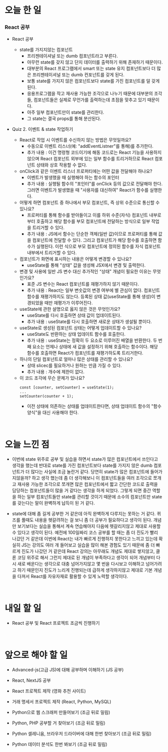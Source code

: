 # 오늘 한 일

### React 공부

- React 공부

  - state를 가지지않는 컴포넌트
    - 프리젠테이셔널 또는 dumb 컴포넌트라고 부른다.
    - 아무런 state를 갖지 않고 단지 데이터를 출력하기 위해 존재하기 때문이다.
    - 대부분의 React 프로그램에서 smart 또는 state 유지 컴포넌트보다 더 많은 프리젠테이셔널 또는 dumb 컨포넌트를 갖게 된다.
    - 보통 state를 가지지 않은 컴포넌트보다 state를 가진 컴포넌트를 덜 갖게 된다.
    - 응용프로그램을 작고 재사용 가능한 조각으로 나누기 때문에 대부분의 조각들, 컴포넌트들은 실제로 무언가를 출력하는데 초점을 맞추고 있기 때문이다.
    - 아주 일부 컴포넌트만이 state를 관리한다.
    - 그 state는 결국 props를 통해 분산된다.

- Quiz 2. 이벤트 & state 작업하기
  - React로 작업 시 이벤트를 수신하지 않는 방법은 무엇일까요?
    - 수동으로 이벤트 리스너(예: "addEventListner"를 통해)를 추가한다.
    - 추가 내용 : 이건 명령형 코드이기에 해동 코드로는 React 기능을 사용하지 않으며 React 컴포넌트 외부에 있는 일부 함수를 트리거하므로 React 컴포넌트 상태와 상호 작용할 수 없다.
  - onClick과 같은 이벤트 리스너 프로퍼티에는 어떤 값을 전달해야 하나요?
    - 이벤트가 발생했을 때 실행해야 하는 함수의 포인터
    - 추가 내용 : 실행될 함수의 "포인터"를 onClick 등의 값으로 전달해야 한다. 그러면 이벤트가 발생했을 때 "사용자를 대신하여" React가 함수를 실행한다.
  - 어떻게 하면 컴포넌트 중 하나에서 부모 컴포넌트, 즉 상위 수준으로 통신할 수 있나요?
    - 프로퍼티를 통해 함수를 받아들이고 이를 하위 수준(자식) 컴포넌트 내부로부터 호출하고 해당 함수를 부모 컴포넌트에 전달하는 방식으로 일부 작업을 트리거할 수 있다.
    - 추가 내용 : JS에서 함수는 단순한 객체(일반 값)이므로 프로퍼티를 통해 값을 컴포넌트에 전달할 수 있다. 그리고 컴포넌트가 해당 함수를 호출하면 함수가 실행된다. 이런 식으로 부모 컴포넌트에 정의된 함수를 자식 컴포넌트 내부에서 트리거할 수 있다.
  - 컴포넌트가 화면에 표시하는 내용은 어떻게 변경할 수 있나요?
    - useState를 통해 "상태" 값을 생성해 JSX에서 변경 및 출력한다.
  - 변경 및 사용에 일반 JS 변수 대신 추가적인 “상태” 개념이 필요한 이유는 무엇인가요?
    - 표준 JS 변수는 React 컴포넌트를 재평가하지 않기 때문이다.
    - 추가 내용 : React는 일부 변숫값의 변경 여부에 별 관심이 없다. 컴포넌트 함수를 재평가하지도 않는다. 등록된 상태 값(useState를 통해 생성)이 변경되었을 때만 재평가가 이루어진다.
  - useState에 관한 설명으로 옳지 않은 것은 무엇인가요?
    - useState를 다시 호출하면 상태 값이 업데이트된다.
    - 추가 내용 : useState를 다시 호출하면 새로운 상태가 생설될 뿐이다.
  - useState로 생성된 컴포넌트 상태는 어떻게 업데이트할 수 있나요?
    - useState도 반환하는 상태 업데이트 함수를 호출한다.
    - 추가 내용 : useState는 정확히 두 요소로 이루어진 배열을 반환한다. 두 번째 요소는 언제나 상태에 새 값을 설정하기 위해 호출하는 함수이다. 해당 함수를 호출하면 React가 컴포넌트를 재평가하도록 트리거한다.
  - 하나의 단일 컴포넌트로 얼마나 많은 상태를 관리할 수 있나요?
    - 상태 slicec를 필요하거나 원하는 만큼 가질 수 있다.
    - 추가 내용 : 개수에 제한이 없다.
  - 이 코드 조각에 무슨 문제가 있나요?
    ```
    const [counter, setCounter] = useState(1);
    ...
    setCounter(counter + 1);
    ```
    - 이전 상태에 의존하는 상태를 업데이트한다면, 상태 업데이트 함수의 "함수 양식"을 대신 사용해야 한다.

<br />

# 오늘 느낀 점

- 이번에 state 위주로 공부 및 실습을 하면서 state가 많은 컴포넌트에서 쓰인다고 생각을 했는데 반대로 state를 가진 컴포넌트보다 state를 가지지 않은 dumb 컴포넌트가 더 많다는 사실에 조금 놀란거 같다. 당연히 state가 많은 컴포넌트에 들어가지않을까? 하고 생각 했는데 좀 더 생각해보니 이 컴포넌트들을 여러 조각으로 쪼개고 재사용 가능한 조각으로 쪼개면 많은 컴포넌트에서 짧고 간단한 코드로 출력을 담당하는 컴포넌트들이 많을 거 같다는 생각을 하게 되었다. 그렇게 되면 중간 역할을 하는 일부 컴포넌트들만 state를 관리할 것이기 때문에 소수의 컴포넌트만 state를 갖는다는 말이 완벽하게 납득이 된 거 같다.

- state에 대해 좀 길게 공부한 거 같은데 아직 완벽하게 다루지는 못하는 거 같다. 퀴즈를 풀때도 내용을 헷갈려하는 걸 보니 좀 더 공부가 필요하다고 생각이 된다. 개념만 보기보다는 실습을 통해서 계속 연습해야지 다음에 헷갈리지않고 제대로 사용할 수 있다고 생각이 된다. 예전에 100일짜리 코스 공부를 할 때는 좀 더 진도가 빨리 나갔던 거 같은데 이번에 React는 내가 빠르게 진행하지 못한다고 느끼고 있는데 확실히 JS는 강의도 여러 개 들어보고 실습을 많이 해본 경험도 있기 때문에 좀 더 빠르게 진도가 나갔던 거 같은데 React 강의는 아무래도 개념도 제대로 쌓지않고, 클론 코딩 위주로 해서 그런지 제대로 된 개념이 부족하다고 생각이 되어 개념부터 다시 새로 배운다는 생각으로 대충 넘어가지않고 몇 번을 다시보고 이해하고 넘어가려고 하기 때문인지 진도가 느리게 진행되는데 급하게 생각하지않고 제대로 기본 개념을 다져서 React를 자유자재로 활용할 수 있게 노력할 생각이다.

<br />

# 내일 할 일

- React 공부 및 React 프로젝트 조금씩 진행하기

<br />

# 앞으로 해야 할 일

- Advanced-js(고급 JS)에 대해 공부하며 이해하기 (JS 공부)

- React, NextJS 공부

- React 프로젝트 제작 (영화 추천 사이트)

- 거래 명세서 프로젝트 제작 (React, Python, MySQL)

- Python으로 웹 스크래퍼 만들어보기 (조금 뒤로 밀림)

- Python, PHP 공부할 거 찾아보기 (조금 뒤로 밀림)

- Python 셀레니움, 브라우저 드라이버에 대해 한번 찾아보기 (조금 뒤로 밀림)

- Python 데이터 분석도 한번 봐보기 (조금 뒤로 밀림)
